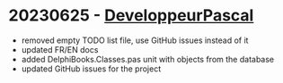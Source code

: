 # 20230625 - [DeveloppeurPascal](DeveloppeurPascal)

* removed empty TODO list file, use GitHub issues instead of it
* updated FR/EN docs
* added DelphiBooks.Classes.pas unit with objects from the database
* updated GitHub issues for the project

